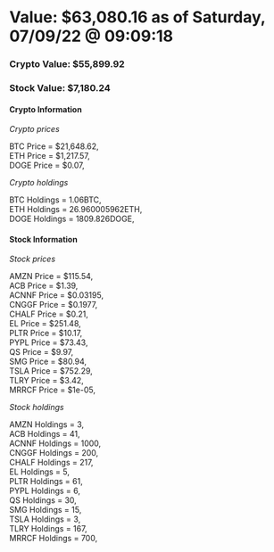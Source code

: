 # Value: $63,080.16 as of Saturday, 07/09/22 @ 09:09:18 

### Crypto Value: $55,899.92

### Stock Value: $7,180.24

#### Crypto Information 
*Crypto prices* 

BTC Price = $21,648.62,  
ETH Price = $1,217.57,  
DOGE Price = $0.07,  


*Crypto holdings* 

BTC Holdings = 1.06BTC,  
ETH Holdings = 26.960005962ETH,  
DOGE Holdings = 1809.826DOGE,  


#### Stock Information 

*Stock prices* 

AMZN Price = $115.54,  
ACB Price = $1.39,  
ACNNF Price = $0.03195,  
CNGGF Price = $0.1977,  
CHALF Price = $0.21,  
EL Price = $251.48,  
PLTR Price = $10.17,  
PYPL Price = $73.43,  
QS Price = $9.97,  
SMG Price = $80.94,  
TSLA Price = $752.29,  
TLRY Price = $3.42,  
MRRCF Price = $1e-05,  


*Stock holdings* 

AMZN Holdings = 3,  
ACB Holdings = 41,  
ACNNF Holdings = 1000,  
CNGGF Holdings = 200,  
CHALF Holdings = 217,  
EL Holdings = 5,  
PLTR Holdings = 61,  
PYPL Holdings = 6,  
QS Holdings = 30,  
SMG Holdings = 15,  
TSLA Holdings = 3,  
TLRY Holdings = 167,  
MRRCF Holdings = 700,  


